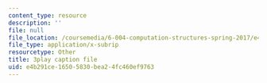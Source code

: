 ```yaml
---
content_type: resource
description: ''
file: null
file_location: /coursemedia/6-004-computation-structures-spring-2017/e4b291ce16505830bea24fc460ef9763_aR6X3OUAKkI.vtt
file_type: application/x-subrip
resourcetype: Other
title: 3play caption file
uid: e4b291ce-1650-5830-bea2-4fc460ef9763
---
```

